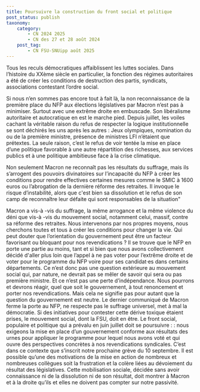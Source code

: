 ```yaml
---
title: Poursuivre la construction du front social et politique
post_status: publish
taxonomy:
    category:
        - CN 2024 2025
        - CN des 27 et 28 août 2024
    post_tag:
        - CN FSU-SNUipp août 2025
---
```


Tous les reculs démocratiques affaiblissent les luttes sociales. Dans l’histoire du XXème siècle en particulier, la fonction des régimes autoritaires a été de créer les conditions de destruction des partis, syndicats, associations contestant l’ordre social. 

Si nous n’en sommes pas encore tout à fait là, la non reconnaissance de la première place du NFP aux élections législatives par Macron n’est pas à minimiser.  Surtout avec une extrême droite en embuscade. Son libéralisme autoritaire et autocratique en est le marche pied.
Depuis juillet, les voiles cachant la véritable raison du refus de respecter la logique institutionnelle se sont déchirés les uns après les autres : Jeux olympiques, nomination du ou de la première ministre, présence de ministres LFI n’étaient que prétextes. 
La seule raison, c’est le refus de voir tentée la mise en place d’une politique favorable à une autre répartition des richesses, aux services publics et à une politique ambitieuse face à la crise climatique. 

Non seulement Macron ne reconnaît pas les résultats du suffrage, mais ils s’arrogent des pouvoirs divinatoires sur l’incapacité du NFP à créer les conditions pour rendre effectives certaines mesures comme le SMIC à 1600 euros ou l’abrogation de la dernière réforme des retraites. Il invoque le risque d’instabilité, alors que c'est bien sa dissolution et le refus de son camp de reconnaître leur défaite qui sont responsables de la situation" 

Macron a vis-à -vis du suffrage, la même arrogance et la même violence du déni que vis-à -vis du mouvement social, notamment celui, massif, contre sa réforme des retraites. 
Nous intervenons par nos propres moyens, nous cherchons toutes et tous à créer les conditions pour changer la vie.
Qui peut douter que l’orientation du gouvernement peut être un facteur favorisant ou bloquant pour nos revendications ? Il se trouve que le NFP en porte une partie au moins, tant et si bien que nous avons collectivement décidé d'aller plus loin que l’appel à ne pas voter pour l’extrême droite et de voter pour le programme du NFP voire pour ses candidat·es dans certains départements.  Ce n’est donc pas une question extérieure au mouvement social qui, par nature, ne devrait pas se mêler de savoir qui sera ou pas première ministre.
Et ce n’est pas une perte d’indépendance. Nous pourrons et devrons réagir, quel que soit le gouvernement, à tout renoncement et porter nos revendications. Mais cela ne signifie pas pour autant que la question du gouvernement est neutre. 
Le dernier communiqué de Macron ferme la porte au NFP, ne respecte pas le suffrage universel, met à mal  la démocratie. Si des initiatives pour contester cette dérive toxique étaient prises, le mouvement social, dont la FSU, doit en être. Le front social, populaire et politique qui a prévalu en juin juillet doit se poursuivre : : nous exigeons la mise en place d’un gouvernement conforme aux résultats des urnes pour appliquer le programme pour lequel nous avons voté et qui ouvre des perspectives concrètes à nos revendications syndicales.
C’est dans ce contexte que s’inscrit notre prochaine grève du 10 septembre. Il est possible qu’une des motivations de la mise en action de nombreux et nombreuses collègues soit la frustration et la colère liées au dévoiement du résultat des législatives. Cette mobilisation sociale, décidée sans avoir connaissance ni de la dissolution ni de son résultat, doit montrer à Macron et à la droite qu’ils et elles ne doivent pas compter sur notre passivité. 

